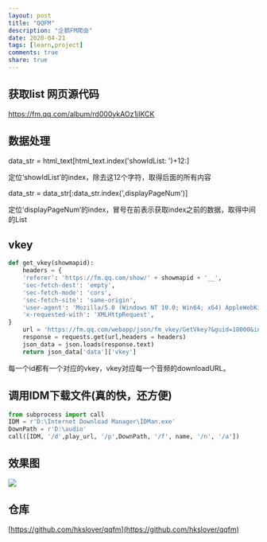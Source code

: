 ```yaml
---
layout: post
title: "QQFM"
description: "企鹅FM爬虫"
date: 2020-04-21
tags: [learn,project]
comments: true
share: true
---
```


## 获取list 网页源代码
https://fm.qq.com/album/rd000ykAOz1jIKCK

## 数据处理
data_str = html_text[html_text.index('showIdList: ')+12:]

定位‘showIdList’的index，除去这12个字符，取得后面的所有内容

data_str = data_str[:data_str.index(',displayPageNum')]

定位‘displayPageNum’的index，冒号在前表示获取index之前的数据，取得中间的List


## vkey
```python
def get_vkey(showmapid):
    headers = {
    'referer': 'https://fm.qq.com/show/' + showmapid + '__',
    'sec-fetch-dest': 'empty',
    'sec-fetch-mode': 'cors',
    'sec-fetch-site': 'same-origin',
    'user-agent': 'Mozilla/5.0 (Windows NT 10.0; Win64; x64) AppleWebKit/537.36 (KHTML, like Gecko) Chrome/80.0.3987.132 Safari/537.36',
    'x-requested-with': 'XMLHttpRequest',
}
    url = 'https://fm.qq.com/webapp/json/fm_vkey/GetVkey?&guid=10000&inCharset=utf-8&outCharset=utf-8&_=' + str(time.time())
    response = requests.get(url,headers = headers)
    json_data = json.loads(response.text)
    return json_data['data']['vkey']
```

每一个id都有一个对应的vkey，vkey对应每一个音频的downloadURL。

## 调用IDM下载文件(真的快，还方便)
```python
from subprocess import call
IDM = r'D:\Internet Download Manager\IDMan.exe'
DownPath = r'D:\audio'
call([IDM, '/d',play_url, '/p',DownPath, '/f', name, '/n', '/a'])
```

## 效果图

![](https://gitee.com/hkslover/blog_img/raw/master/2020/%E5%BE%AE%E4%BF%A1%E6%88%AA%E5%9B%BE_20200421114433.png)

## 仓库

[https://github.com/hkslover/qqfm](https://github.com/hkslover/qqfm)
